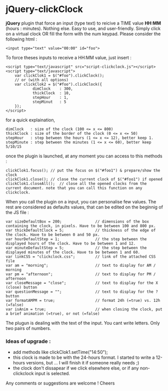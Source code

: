 # jQuery-clickClock

**jQuery** plugin that force an input (type text) to reicive a TIME value **HH:MM** (hours : minutes). Nothing else. Easy to use, and user-friendly. Simply click on a virtual clock OR fill the form with the num keypad. Please consider the following html :

    <input type="text" value="00:00" id="foo">

To force theses inputs to receive a HH:MM value, just insert :

    <script type="text/javascript" src="script-clickclock.js"></script>
    <script type="text/javascript">
        var clickClok1 = $("#foo").clickClock();
        // or (with all options)
        var clickClok2 = $("#foo").clickClock({
                dimClock	: 300,
                thickClock	: 10,
                stepHour	: 1,
                stepMinut	: 5
        });
    </script>
for a quick explaination,

    dimClock   : size of the clock (100 <= x <= 800)
    thickClock : size of the border of the clock (0 <= x <= 50)
    stepHour   : step between the hours (1 <= x <= 12), better keep 1.
    stepMinute : step between the minutes (1 <= x <= 60), better keep 5/10/15

once the plugin is launched, at any moment you can access to this methods :

    clickClok1.focus();	// put the focus on $("#foo1") & prepare/show the clock
    clickClok1.close();	// close the current clock of $("#foo1") if opened
    clickClok1.closeAll();	// close all the opened clocks from the current document. note that you can call this function on any clickclock.

When you call the plugin on a input, you can personalise few values. The rest are considered as defaults values, that can be edited on the beginnig of the JS file :

    var	sizeDefaultBox = 200;				// dimensions of the box containing the clock, in pixels. Have to be between 100 and 800 px.
    var	thickDefaultClock = 5;				// thickness of the edge of the clock. Have to be between 0 and 50 px.
    var	hourDefaultStep = 1;				// the step between the displayed hours of the clock. Have to be between 1 and 12.
    var	minuteDefaultStep = 5;				// the step between the displayed minutes of the clock. Have to be between 1 and 60.
    var	linkCSS = "clickclock.css";     	// link of the attached CSS file
    var	am = "morning";				        // text to display for AM / morning
    var	pm = "afternoon";			    	// text to display for PM / afternoon
    var	closeMessage = "close";				// text to display for the X (close) button
    var	questionMessage = "";				// text to display for the ? button
    var	formatAMPM = true;	    			// format 24h (=true) vs. 12h (=false)
    var	isAnim = true;		    			// when closing the clock, put a brief animation (=true), or not (=false)

The plugun is dealing with the text of the input. You cant write letters. Only two pairs of numbers.


### Ideas of upgrade :

 - add methods like clickClok1.setTime("14:50");
 - this clock is made to be with the 24-hours format. I started to write a 12-hours versions, but ... I will finish it if someone really needs ;)
 - the clock don't dissapear if we click elsewhere else, or if any non-clickclock input is selected.


Any comments or suggestions are welcome !
Cheers
